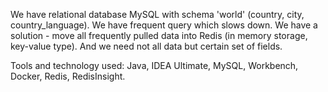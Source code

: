 We have relational database MySQL with schema 'world' (country, city, country_language).
We have frequent query which slows down. We have a solution - move all frequently pulled data into 
Redis (in memory storage, key-value type).
And we need not all data but certain set of fields.

Tools and technology used: Java, IDEA Ultimate, MySQL, Workbench, Docker, Redis, RedisInsight.